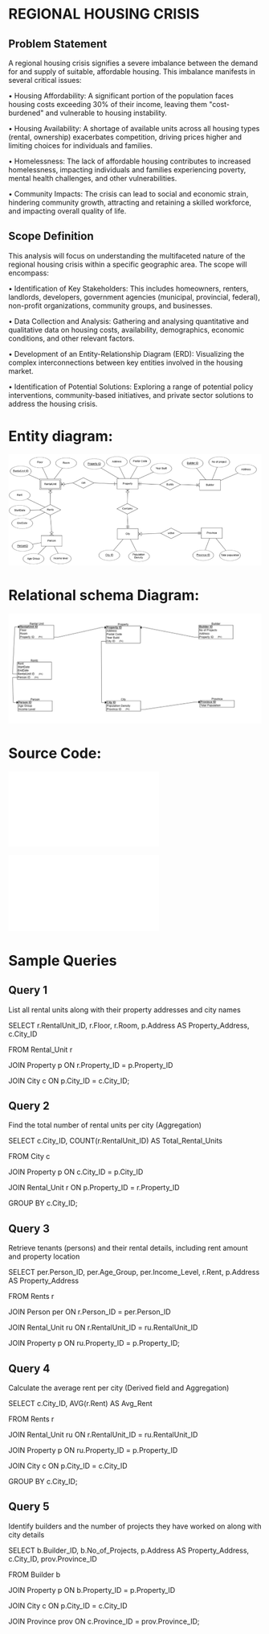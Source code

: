 
# REGIONAL HOUSING CRISIS

## Problem Statement
A regional housing crisis signifies a severe imbalance between the demand for and supply of suitable, affordable housing. This imbalance manifests in several critical issues: 

•	Housing Affordability: A significant portion of the population faces housing costs exceeding 30% of their income, leaving them "cost-burdened" and vulnerable to housing instability. 

•	Housing Availability: A shortage of available units across all housing types (rental, ownership) exacerbates competition, driving prices higher and limiting choices for individuals and families.

•	Homelessness: The lack of affordable housing contributes to increased homelessness, impacting individuals and families experiencing poverty, mental health challenges, and other vulnerabilities. 

•	Community Impacts: The crisis can lead to social and economic strain, hindering community growth, attracting and retaining a skilled workforce, and impacting overall quality of life.

## Scope Definition 
This analysis will focus on understanding the multifaceted nature of the regional housing crisis within 
a specific geographic area. The scope will encompass: 

• Identification of Key Stakeholders: This includes homeowners, renters, landlords, 
developers, government agencies (municipal, provincial, federal), non-profit organizations, 
community groups, and businesses. 

• Data Collection and Analysis: Gathering and analysing quantitative and qualitative data on 
housing costs, availability, demographics, economic conditions, and other relevant factors. 

• Development of an Entity-Relationship Diagram (ERD): Visualizing the complex 
interconnections between key entities involved in the housing market. 

• Identification of Potential Solutions: Exploring a range of potential policy interventions, 
community-based initiatives, and private sector solutions to address the housing crisis. 

# Entity diagram:

![Caption](ERmodel.png)

# Relational schema Diagram: 

![Caption](Relationalschemahousingcrisis.png)

# Source Code:

![Create script](create.sql)

![Populate script](populate.sql)

# Sample Queries

## Query 1

List all rental units along with their property addresses and city names

SELECT r.RentalUnit_ID, r.Floor, r.Room, p.Address AS Property_Address, c.City_ID

FROM Rental_Unit r

JOIN Property p ON r.Property_ID = p.Property_ID

JOIN City c ON p.City_ID = c.City_ID;

## Query 2

Find the total number of rental units per city (Aggregation)

SELECT c.City_ID, COUNT(r.RentalUnit_ID) AS Total_Rental_Units

FROM City c

JOIN Property p ON c.City_ID = p.City_ID

JOIN Rental_Unit r ON p.Property_ID = r.Property_ID

GROUP BY c.City_ID;

## Query 3

Retrieve tenants (persons) and their rental details, including rent amount and property location

SELECT per.Person_ID, per.Age_Group, per.Income_Level, r.Rent, p.Address AS Property_Address

FROM Rents r

JOIN Person per ON r.Person_ID = per.Person_ID

JOIN Rental_Unit ru ON r.RentalUnit_ID = ru.RentalUnit_ID

JOIN Property p ON ru.Property_ID = p.Property_ID;

## Query 4

Calculate the average rent per city (Derived field and Aggregation)

SELECT c.City_ID, AVG(r.Rent) AS Avg_Rent

FROM Rents r

JOIN Rental_Unit ru ON r.RentalUnit_ID = ru.RentalUnit_ID

JOIN Property p ON ru.Property_ID = p.Property_ID

JOIN City c ON p.City_ID = c.City_ID

GROUP BY c.City_ID;

## Query 5 

Identify builders and the number of projects they have worked on along with city details

SELECT b.Builder_ID, b.No_of_Projects, p.Address AS Property_Address, c.City_ID, prov.Province_ID

FROM Builder b

JOIN Property p ON b.Property_ID = p.Property_ID

JOIN City c ON p.City_ID = c.City_ID

JOIN Province prov ON c.Province_ID = prov.Province_ID;








